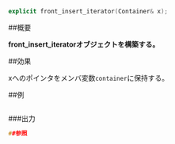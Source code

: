 ```cpp
explicit front_insert_iterator(Container& x);
```

##概要

<b>front_insert_iteratorオブジェクトを構築する。</b>


##効果

xへのポインタをメンバ変数`container`に保持する。



##例

```cpp
```

###出力

```cpp
##参照
```
